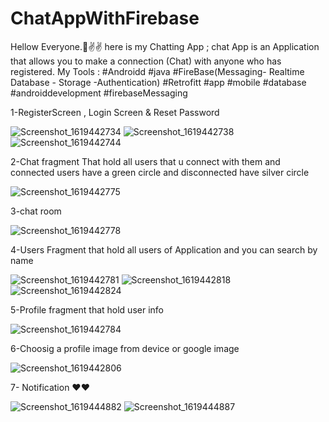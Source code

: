 # ChatAppWithFirebase
Hellow Everyone.🙌✌✌
here is my Chatting App ;
chat App is an Application that allows you to make a connection
(Chat) with anyone who has registered.
My Tools :
#Androidd
#java
#FireBase(Messaging- Realtime Database - Storage -Authentication)
#Retrofitt
#app #mobile #database #androiddevelopment
#firebaseMessaging

1-RegisterScreen , Login Screen & Reset Password

![Screenshot_1619442734](https://user-images.githubusercontent.com/44526915/116099264-14e3ef00-a6ac-11eb-8ca7-618219862633.jpg)
![Screenshot_1619442738](https://user-images.githubusercontent.com/44526915/116099485-4fe62280-a6ac-11eb-9efa-71dc71889405.jpg)
![Screenshot_1619442744](https://user-images.githubusercontent.com/44526915/116099686-80c65780-a6ac-11eb-947a-5e1e6b3a9ab5.jpg)


2-Chat fragment That hold all users that u connect with them and connected users have a green circle and disconnected have silver circle

![Screenshot_1619442775](https://user-images.githubusercontent.com/44526915/116099848-aa7f7e80-a6ac-11eb-8133-96a1de7a4736.jpg)

3-chat room 

![Screenshot_1619442778](https://user-images.githubusercontent.com/44526915/116100351-1eba2200-a6ad-11eb-91a4-ea3cb7371ca3.jpg)

4-Users Fragment that hold all users of Application and you can search by name 

![Screenshot_1619442781](https://user-images.githubusercontent.com/44526915/116100461-3a252d00-a6ad-11eb-908d-e628c096f28d.jpg)
![Screenshot_1619442818](https://user-images.githubusercontent.com/44526915/116100651-6a6ccb80-a6ad-11eb-8e1e-bb3c11064a80.jpg)
![Screenshot_1619442824](https://user-images.githubusercontent.com/44526915/116100670-7062ac80-a6ad-11eb-9192-572683f42695.jpg)

5-Profile fragment that hold user info 

![Screenshot_1619442784](https://user-images.githubusercontent.com/44526915/116100823-9720e300-a6ad-11eb-9653-abd99888c67d.jpg)

6-Choosig a profile image from device or google image 

![Screenshot_1619442806](https://user-images.githubusercontent.com/44526915/116101099-d64f3400-a6ad-11eb-81ee-3d0b2788db6e.jpg)

7- Notification ❤❤ 

![Screenshot_1619444882](https://user-images.githubusercontent.com/44526915/116101224-f252d580-a6ad-11eb-9437-c6cc93d0c9e7.jpg) 
![Screenshot_1619444887](https://user-images.githubusercontent.com/44526915/116101400-144c5800-a6ae-11eb-95c7-a76af0acedcb.jpg)

